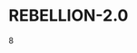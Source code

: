 # REBELLION-2.0                                                                                                          

8
